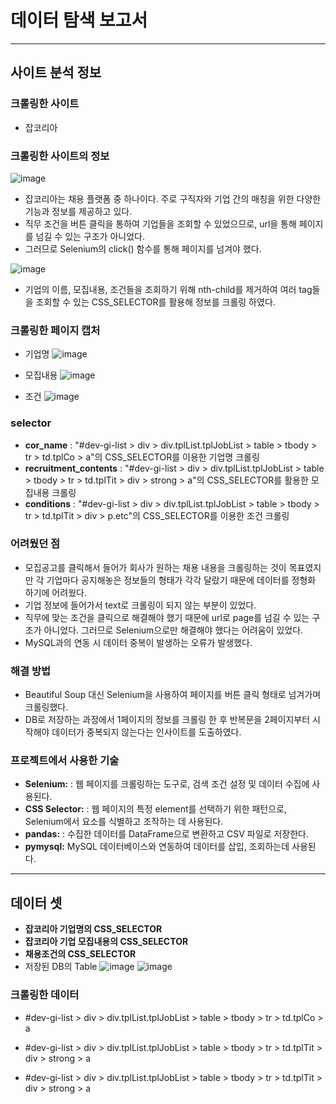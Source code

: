 # 데이터 탐색 보고서
---
## 사이트 분석 정보

### 크롤링한 사이트
- 잡코리아

### 크롤링한 사이트의 정보
![image](https://github.com/Playdata-G-DA35/DA35-2nd-goodjob-jobkorea/assets/130912864/cfe90665-fcbd-45a6-9620-fa06d01de73e)
- 잡코리아는 채용 플랫폼 중 하나이다. 주로 구직자와 기업 간의 매칭을 위한 다양한 기능과 정보를 제공하고 있다.
- 직무 조건을 버튼 클릭을 통하여 기업들을 조회할 수 있었으므로, url을 통해 페이지를 넘길 수 있는 구조가 아니었다.
- 그러므로 Selenium의 click() 함수를 통해 페이지를 넘겨야 했다.

![image](https://github.com/Playdata-G-DA35/DA35-2nd-goodjob-jobkorea/assets/130912864/bd793631-8cff-4674-810b-85caf75f39f8)
- 기업의 이름, 모집내용, 조건들을 조회하기 위해 nth-child를 제거하여 여러 tag들을 조회할 수 있는 CSS_SELECTOR를 활용해 정보를 크롤링 하였다.



### 크롤링한 페이지 캡처
- 기업명
![image](https://github.com/Playdata-G-DA35/DA35-2nd-goodjob-jobkorea/assets/130912864/7b4d9e50-5b57-463e-b2f1-13c235506d1a)

- 모집내용
![image](https://github.com/Playdata-G-DA35/DA35-2nd-goodjob-jobkorea/assets/130912864/1d8a0913-fe1c-455d-9177-14dd5b45aa6c)

- 조건
![image](https://github.com/Playdata-G-DA35/DA35-2nd-goodjob-jobkorea/assets/130912864/d1cc8529-6f7e-4cfe-91e8-1a14481353d6)


### selector
- **cor_name** : "#dev-gi-list > div > div.tplList.tplJobList > table > tbody > tr > td.tplCo > a"의 CSS_SELECTOR를 이용한 기업명 크롤링
- **recruitment_contents** : "#dev-gi-list > div > div.tplList.tplJobList > table > tbody > tr > td.tplTit > div > strong > a"의 CSS_SELECTOR를 활용한 모집내용 크롤링
- **conditions** : "#dev-gi-list > div > div.tplList.tplJobList > table > tbody > tr > td.tplTit > div > p.etc"의 CSS_SELECTOR를 이용한 조건 크롤링


### 어려웠던 점
- 모집공고를 클릭해서 들어가 회사가 원하는 채용 내용을 크롤링하는 것이 목표였지만 각 기업마다 공지해놓은 정보들의 형태가 각각 달랐기 때문에 데이터를 정형화 하기에 어려웠다.
- 기업 정보에 들어가서 text로 크롤링이 되지 않는 부분이 있었다.
- 직무에 맞는 조건을 클릭으로 해결해야 했기 때문에 url로 page를 넘길 수 있는 구조가 아니었다. 그러므로 Selenium으로만 해결해야 했다는 어려움이 있었다.
- MySQL과의 연동 시 데이터 중복이 발생하는 오류가 발생했다.

### 해결 방법
- Beautiful Soup 대신 Selenium을 사용하여 페이지를 버튼 클릭 형태로 넘겨가며 크롤링했다.
- DB로 저장하는 과정에서 1페이지의 정보를 크롤링 한 후 반복문을 2페이지부터 시작해야 데이터가 중복되지 않는다는 인사이트를 도출하였다.

### 프로젝트에서 사용한 기술
- **Selenium:** : 웹 페이지를 크롤링하는 도구로, 검색 조건 설정 및 데이터 수집에 사용된다.
- **CSS Selector:** : 웹 페이지의 특정 element를 선택하기 위한 패턴으로, Selenium에서 요소를 식별하고 조작하는 데 사용된다.
- **pandas:** : 수집한 데이터를 DataFrame으로 변환하고 CSV 파일로 저장한다.
- **pymysql:** MySQL 데이터베이스와 연동하여 데이터를 삽입, 조회하는데 사용된다.

---

## 데이터 셋
- **잡코리아 기업명의 CSS_SELECTOR**
- **잡코리아 기업 모집내용의 CSS_SELECTOR**
- **채용조건의 CSS_SELECTOR**
- 저장된 DB의 Table
![image](https://github.com/Playdata-G-DA35/DA35-2nd-goodjob-jobkorea/assets/130912864/0324d06f-5695-4834-97bf-6a6b6309d93a)
![image](https://github.com/Playdata-G-DA35/DA35-2nd-goodjob-jobkorea/assets/130912864/1af1c224-30d2-48f4-988e-ae679279397c)


### 크롤링한 데이터
- #dev-gi-list > div > div.tplList.tplJobList > table > tbody > tr > td.tplCo > a

- #dev-gi-list > div > div.tplList.tplJobList > table > tbody > tr > td.tplTit > div > strong > a

- #dev-gi-list > div > div.tplList.tplJobList > table > tbody > tr > td.tplTit > div > strong > a
